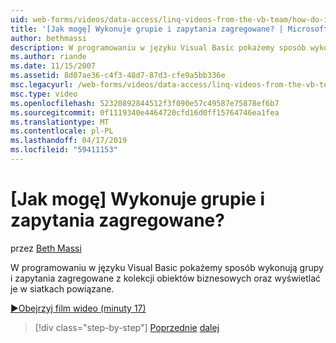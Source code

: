 ```yaml
---
uid: web-forms/videos/data-access/linq-videos-from-the-vb-team/how-do-i-perform-group-and-aggregate-queries
title: '[Jak mogę] Wykonuje grupie i zapytania zagregowane? | Microsoft Docs'
author: bethmassi
description: W programowaniu w języku Visual Basic pokażemy sposób wykonują grupy i zapytania zagregowane z kolekcji obiektów biznesowych oraz wyświetlać je w siatkach powiązane.
ms.author: riande
ms.date: 11/15/2007
ms.assetid: 8d07ae36-c4f3-48d7-87d3-cfe9a5bb336e
msc.legacyurl: /web-forms/videos/data-access/linq-videos-from-the-vb-team/how-do-i-perform-group-and-aggregate-queries
msc.type: video
ms.openlocfilehash: 52320892844512f3f090e57c49587e75878ef6b7
ms.sourcegitcommit: 0f1119340e4464720cfd16d0ff15764746ea1fea
ms.translationtype: MT
ms.contentlocale: pl-PL
ms.lasthandoff: 04/17/2019
ms.locfileid: "59411153"
---
```

# <a name="how-do-i-perform-group-and-aggregate-queries"></a>[Jak mogę] Wykonuje grupie i zapytania zagregowane?

przez [Beth Massi](https://github.com/bethmassi)

W programowaniu w języku Visual Basic pokażemy sposób wykonują grupy i zapytania zagregowane z kolekcji obiektów biznesowych oraz wyświetlać je w siatkach powiązane.

[&#9654;Obejrzyj film wideo (minuty 17)](https://channel9.msdn.com/Blogs/ASP-NET-Site-Videos/how-do-i-perform-group-and-aggregate-queries)

> [!div class="step-by-step"]
> [Poprzednie](how-do-i-get-started-with-linq.md)
> [dalej](how-do-i-upgrade-visual-basic-projects-to-enable-linq.md)
